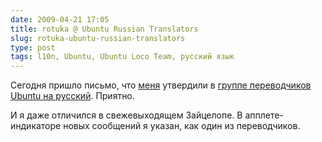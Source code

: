 ```yaml
---
date: 2009-04-21 17:05
title: rotuka @ Ubuntu Russian Translators
slug: rotuka-ubuntu-russian-translators
type: post
tags: l10n, Ubuntu, Ubuntu Loco Team, русский язык
---
```


Сегодня пришло письмо, что <a href="http://launchpad.net/~rotuka">меня</a> утвердили в <a href="https://launchpad.net/~ubuntu-l10n-ru">группе переводчиков Ubuntu на русский</a>. Приятно.

И я даже отличился в свежевыходящем Зайцелопе. В апплете-индикаторе новых сообщений я указан, как один из переводчиков.
